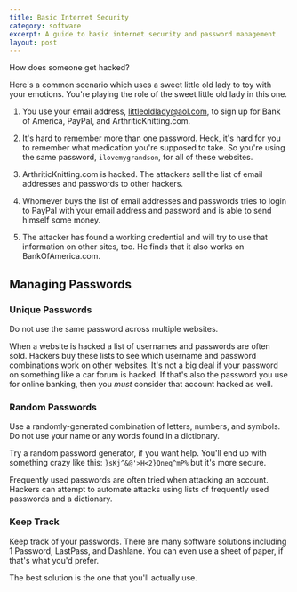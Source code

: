 ```yaml
---
title: Basic Internet Security
category: software
excerpt: A guide to basic internet security and password management
layout: post
---
```


How does someone get hacked?

Here's a common scenario which uses a sweet little old lady to toy with your
emotions.  You're playing the role of the sweet little old lady in this one.

1. You use your email address, littleoldlady@aol.com, to sign up for Bank of
   America, PayPal, and ArthriticKnitting.com.

2. It's hard to remember more than one password.  Heck, it's hard for you to
   remember what medication you're supposed to take.  So you're using the same
   password, `ilovemygrandson`, for all of these websites.

3. ArthriticKnitting.com is hacked.  The attackers sell the list of email
   addresses and passwords to other hackers.

4. Whomever buys the list of email addresses and passwords tries to login to
   PayPal with your email address and password and is able to send himself some
   money.

5. The attacker has found a working credential and will try to use that
   information on other sites, too.  He finds that it also works on
   BankOfAmerica.com.


## Managing Passwords

### Unique Passwords

Do not use the same password across multiple websites.

When a website is hacked a list of usernames and passwords are often sold.
Hackers buy these lists to see which username and password combinations work on
other websites.  It's not a big deal if your password on something like a car
forum is hacked.  If that's also the password you use for online banking, then
you *must* consider that account hacked as well.


### Random Passwords

Use a randomly-generated combination of letters, numbers, and symbols.  Do not
use your name or any words found in a dictionary.

Try a random password generator, if you want help.  You'll end up with
something crazy like this: `}sKj^&@'>H<2}Qneq^mP%` but it's more secure.

Frequently used passwords are often tried when attacking an account.  Hackers
can attempt to automate attacks using lists of frequently used passwords and a
dictionary.


### Keep Track

Keep track of your passwords. There are many software solutions including 1
Password, LastPass, and Dashlane.  You can even use a sheet of paper, if that's
what you'd prefer.

The best solution is the one that you'll actually use.
